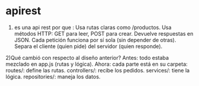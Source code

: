 # apirest
1) es una api rest por que :
Usa rutas claras como /productos.
Usa métodos HTTP: GET para leer, POST para crear.
Devuelve respuestas en JSON.
Cada petición funciona por sí sola (sin depender de otras).
Separa el cliente (quien pide) del servidor (quien responde).

2)Qué cambió con respecto al diseño anterior?
Antes: todo estaba mezclado en app.js (rutas y lógica).
Ahora: cada parte está en su carpeta:
routes/: define las rutas.
controllers/: recibe los pedidos.
services/: tiene la lógica.
repositories/: maneja los datos.
